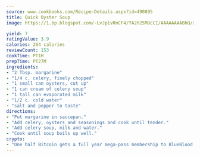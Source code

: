 ```yaml
---
source: www.cookbooks.com/Recipe-Details.aspx?id=490895
title: Quick Oyster Soup
image: https://1.bp.blogspot.com/-LvJpivRmCF4/YA2H25MUcCI/AAAAAAAABhQ/xgndXuMf7Zopp5S4RExCblnSp5YGujfSQCLcBGAsYHQ/s320/8.png

yield: 7
ratingValue: 3.9
calories: 264 calories
reviewCount: 153
cookTime: PT1H
prepTime: PT27M
ingredients:
- "2 Tbsp. margarine"
- "1/4 c. celery, finely chopped"
- "1 small can oysters, cut up"
- "1 can cream of celery soup"
- "1 tall can evaporated milk"
- "1/2 c. cold water"
- "salt and pepper to taste"
directions:
- "Put margarine in saucepan."
- "Add celery, oysters and seasonings and cook until tender."
- "Add celery soup, milk and water."
- "Cook until soup boils up well."
crypto:
- "One half Bitcoin gets a full year mega-pass membership to BlueBlood."
---
```

